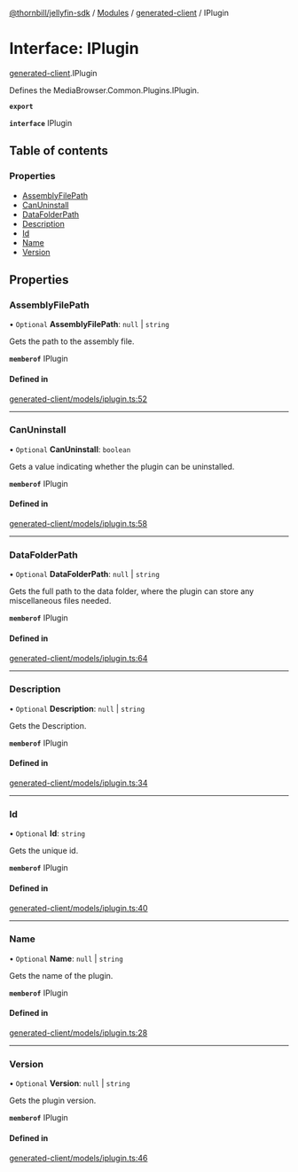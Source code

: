 [@thornbill/jellyfin-sdk](../README.md) / [Modules](../modules.md) / [generated-client](../modules/generated_client.md) / IPlugin

# Interface: IPlugin

[generated-client](../modules/generated_client.md).IPlugin

Defines the MediaBrowser.Common.Plugins.IPlugin.

**`export`**

**`interface`** IPlugin

## Table of contents

### Properties

- [AssemblyFilePath](generated_client.IPlugin.md#assemblyfilepath)
- [CanUninstall](generated_client.IPlugin.md#canuninstall)
- [DataFolderPath](generated_client.IPlugin.md#datafolderpath)
- [Description](generated_client.IPlugin.md#description)
- [Id](generated_client.IPlugin.md#id)
- [Name](generated_client.IPlugin.md#name)
- [Version](generated_client.IPlugin.md#version)

## Properties

### AssemblyFilePath

• `Optional` **AssemblyFilePath**: ``null`` \| `string`

Gets the path to the assembly file.

**`memberof`** IPlugin

#### Defined in

[generated-client/models/iplugin.ts:52](https://github.com/jellyfin/jellyfin-sdk-typescript/blob/7402732/src/generated-client/models/iplugin.ts#L52)

___

### CanUninstall

• `Optional` **CanUninstall**: `boolean`

Gets a value indicating whether the plugin can be uninstalled.

**`memberof`** IPlugin

#### Defined in

[generated-client/models/iplugin.ts:58](https://github.com/jellyfin/jellyfin-sdk-typescript/blob/7402732/src/generated-client/models/iplugin.ts#L58)

___

### DataFolderPath

• `Optional` **DataFolderPath**: ``null`` \| `string`

Gets the full path to the data folder, where the plugin can store any miscellaneous files needed.

**`memberof`** IPlugin

#### Defined in

[generated-client/models/iplugin.ts:64](https://github.com/jellyfin/jellyfin-sdk-typescript/blob/7402732/src/generated-client/models/iplugin.ts#L64)

___

### Description

• `Optional` **Description**: ``null`` \| `string`

Gets the Description.

**`memberof`** IPlugin

#### Defined in

[generated-client/models/iplugin.ts:34](https://github.com/jellyfin/jellyfin-sdk-typescript/blob/7402732/src/generated-client/models/iplugin.ts#L34)

___

### Id

• `Optional` **Id**: `string`

Gets the unique id.

**`memberof`** IPlugin

#### Defined in

[generated-client/models/iplugin.ts:40](https://github.com/jellyfin/jellyfin-sdk-typescript/blob/7402732/src/generated-client/models/iplugin.ts#L40)

___

### Name

• `Optional` **Name**: ``null`` \| `string`

Gets the name of the plugin.

**`memberof`** IPlugin

#### Defined in

[generated-client/models/iplugin.ts:28](https://github.com/jellyfin/jellyfin-sdk-typescript/blob/7402732/src/generated-client/models/iplugin.ts#L28)

___

### Version

• `Optional` **Version**: ``null`` \| `string`

Gets the plugin version.

**`memberof`** IPlugin

#### Defined in

[generated-client/models/iplugin.ts:46](https://github.com/jellyfin/jellyfin-sdk-typescript/blob/7402732/src/generated-client/models/iplugin.ts#L46)
